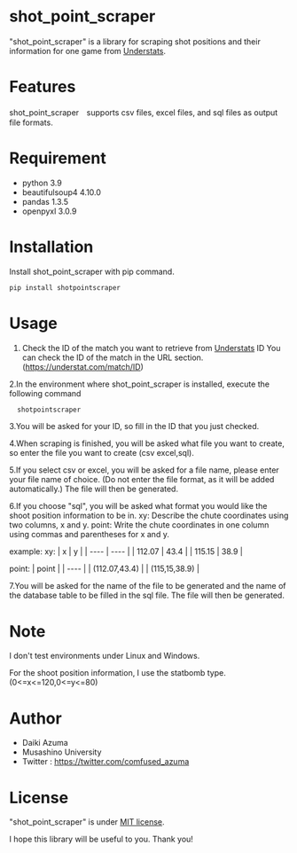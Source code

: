 # shot_point_scraper　

"shot_point_scraper" is a library for scraping shot positions and their information for one game from [Understats](https://understat.com/). 

# Features
 
shot_point_scraper　supports csv files, excel files, and sql files as output file formats.
 
# Requirement
 
* python 3.9
* beautifulsoup4 4.10.0
* pandas 1.3.5
* openpyxl 3.0.9
 
# Installation
 
 Install shot_point_scraper with pip command.
 
```zsh
pip install shotpointscraper
```
 
# Usage
 
1. Check the ID of the match you want to retrieve from [Understats](https://understat.com/)
  ID You can check the ID of the match in the URL section.(https://understat.com/match/ID)

2.In the environment where shot_point_scraper is installed, execute the following command

  ```zsh
    shotpointscraper
  ```
3.You will be asked for your ID, so fill in the ID that you just checked.

4.When scraping is finished, you will be asked what file you want to create, so enter the file you want to create (csv excel,sql).

5.If you select csv or excel, you will be asked for a file name, please enter your file name of choice. (Do not enter the file format, as it will be added automatically.)
The file will then be generated.

6.If you choose "sql", you will be asked what format you would like the  shoot position information to be in.
  xy: Describe the chute coordinates using two columns, x and y.
  point: Write the chute coordinates in one column using commas and parentheses for x and y.
  
example:
 xy:
|  x  |  y  |
| ---- | ---- |
|  112.07  |  43.4  |
|  115.15  |  38.9  |

 point:
|  point  |
| ---- |
|  (112.07,43.4)  |
|  (115,15,38.9)  |
    
7.You will be asked for the name of the file to be generated and the name of the database table to be filled in the sql file.
The file will then be generated.

# Note
 
I don't test environments under Linux and Windows.

For the shoot position information, I use the statbomb type.(0<=x<=120,0<=y<=80)
 
# Author

* Daiki Azuma 
* Musashino University
* Twitter : https://twitter.com/comfused_azuma

# License
 
"shot_point_scraper" is under [MIT license](https://en.wikipedia.org/wiki/MIT_License).

I hope this library will be useful to you.
Thank you!
